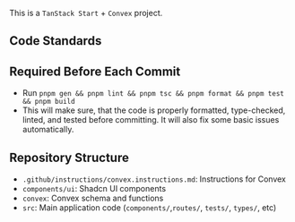 This is a `TanStack Start` + `Convex` project.

## Code Standards

## Required Before Each Commit

- Run `pnpm gen && pnpm lint && pnpm tsc && pnpm format && pnpm test && pnpm build`
- This will make sure, that the code is properly formatted, type-checked, linted, and tested before committing. It will also fix some basic issues automatically.

## Repository Structure

- `.github/instructions/convex.instructions.md`: Instructions for Convex
- `components/ui`: Shadcn UI components
- `convex`: Convex schema and functions
- `src`: Main application code (`components/`,`routes/`, `tests/`, `types/`, etc)
